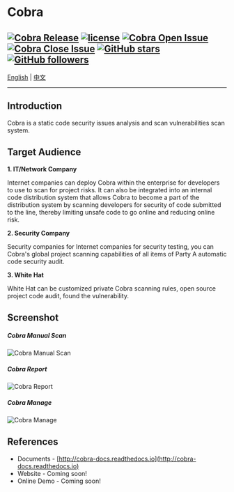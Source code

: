# Cobra
 [![Cobra Release](https://img.shields.io/github/release/wufeifei/cobra.svg)](https://github.com/wufeifei/cobra/releases)
 [![license](https://img.shields.io/github/license/mashape/apistatus.svg?maxAge=2592000)](https://github.com/wufeifei/cobra/blob/master/LICENSE)
 [![Cobra Open Issue](https://img.shields.io/github/issues-raw/wufeifei/cobra.svg)](https://github.com/wufeifei/cobra/issues)
 [![Cobra Close Issue](https://img.shields.io/github/issues-closed-raw/wufeifei/cobra.svg)](https://github.com/wufeifei/cobra/issues?q=is%3Aissue+is%3Aclosed)
 [![GitHub stars](https://img.shields.io/github/stars/wufeifei/cobra.svg?style=social&label=Star)](https://github.com/wufeifei/cobra/stargazers)
 [![GitHub followers](https://img.shields.io/github/followers/wufeifei.svg?style=social&label=Follow&maxAge=2592000)](https://github.com/wufeifei)
---
[English](https://github.com/wufeifei/cobra) | [中文](https://github.com/wufeifei/cobra/blob/master/README_zh-CN.md)

---

## Introduction
Cobra is a static code security issues analysis and scan vulnerabilities scan system.

## Target Audience
**1. IT/Network Company**

Internet companies can deploy Cobra within the enterprise for developers to use to scan for project risks.
It can also be integrated into an internal code distribution system that allows Cobra to become a part of the distribution system by scanning developers for security of code submitted to the line, thereby limiting unsafe code to go online and reducing online risk.

**2. Security Company**

Security companies for Internet companies for security testing, you can Cobra's global project scanning capabilities of all items of Party A automatic code security audit.

**3. White Hat**

White Hat can be customized private Cobra scanning rules, open source project code audit, found the vulnerability.


## Screenshot
##### Cobra Manual Scan
![Cobra Manual Scan](https://raw.githubusercontent.com/wufeifei/cobra/master/docs/MANUAL.png)
##### Cobra Report
![Cobra Report](https://raw.githubusercontent.com/wufeifei/cobra/master/docs/REPORT.png)
##### Cobra Manage
![Cobra Manage](https://raw.githubusercontent.com/wufeifei/cobra/master/docs/MANAGE.png)

## References
- Documents - [http://cobra-docs.readthedocs.io](http://cobra-docs.readthedocs.io)
- Website - Coming soon!
- Online Demo - Coming soon!

